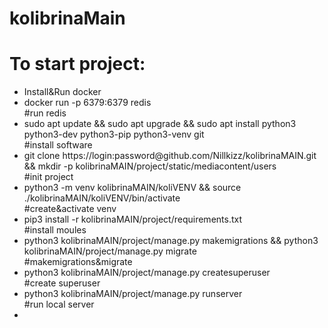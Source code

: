# kolibrinaMain
<h1>To start project:</h1>
<ul>
  <li>Install&Run docker</li>
  <li>docker run -p 6379:6379 redis</li> #run redis
  <li>sudo apt update && sudo apt upgrade && sudo apt install python3 python3-dev python3-pip python3-venv git</li> #install software
<li>git clone https://login:password@github.com/Nillkizz/kolibrinaMAIN.git && mkdir -p kolibrinaMAIN/project/static/mediacontent/users</li> #init project
  <li>python3 -m venv kolibrinaMAIN/koliVENV && source ./kolibrinaMAIN/koliVENV/bin/activate</li> #create&activate venv
  <li>pip3 install -r kolibrinaMAIN/project/requirements.txt</li> #install moules
  <li>python3 kolibrinaMAIN/project/manage.py makemigrations && python3 kolibrinaMAIN/project/manage.py migrate</li> #makemigrations&migrate
  <li>python3 kolibrinaMAIN/project/manage.py createsuperuser</li> #create superuser
  <li>python3 kolibrinaMAIN/project/manage.py runserver</li> #run local server
  <li></li>
</ul>
